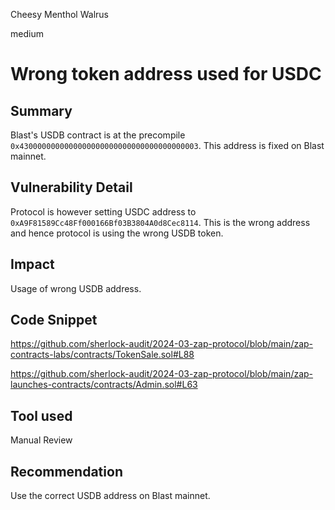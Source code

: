 Cheesy Menthol Walrus

medium

# Wrong token address used for USDC

## Summary
Blast's USDB contract is at the precompile `0x4300000000000000000000000000000000000003`. This address is fixed on Blast mainnet.

## Vulnerability Detail
Protocol is however setting USDC address to `0xA9F81589Cc48Ff000166Bf03B3804A0d8Cec8114`. This is the wrong address and hence protocol is using the wrong USDB token.

## Impact
Usage of wrong USDB address.

## Code Snippet
https://github.com/sherlock-audit/2024-03-zap-protocol/blob/main/zap-contracts-labs/contracts/TokenSale.sol#L88

https://github.com/sherlock-audit/2024-03-zap-protocol/blob/main/zap-launches-contracts/contracts/Admin.sol#L63

## Tool used

Manual Review

## Recommendation
Use the correct USDB address on Blast mainnet.

